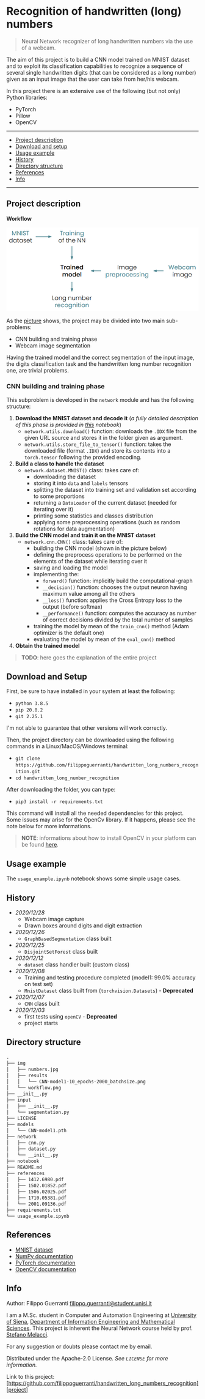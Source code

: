# Recognition of handwritten (long) numbers
> Neural Network recognizer of long handwritten numbers via the use of a webcam.

The aim of this project is to build a CNN model trained on MNIST dataset and to exploit its classification capabilities to recognize a sequence of several single handwritten digits (that can be considered as a long number) given as an input image that the user can take from her/his webcam.

In this project there is an extensive use of the following (but not only) Python libraries:
* PyTorch
* Pillow
* OpenCV

---
* [Project description](#project-description)
* [Download and setup](#download-and-setup)
* [Usage example](#usage-example)
* [History](#history)
* [Directory structure](#directory-structure)
* [References](#references)
* [Info](#info)
---

## Project description

**Workflow**

![workflow][workflow]

As the [picture](#workflow) shows, the project may be divided into two main sub-problems:

 * CNN building and training phase
 * Webcam image segmentation
 
Having the trained model and the correct segmentation of the input image, the digits classification task and the handwritten long number recognition one, are trivial problems.

### CNN building and training phase

This subproblem is developed in the `network` module and has the following structure:
1. **Download the MNIST dataset and decode it** (_a fully detailed description of this phase is provided in [this][file_decode_notebook] notebook_)
   * `network.utils.download()` function: downloads the `.IDX` file from the given URL source and stores it in the folder given as argument.
   * `network.utils.store_file_to_tensor()` function: takes the downloaded file (format `.IDX`) and store its contents into a `torch.tensor` following the provided encoding.
2. **Build a class to handle the dataset**
   * `network.dataset.MNIST()` class: takes care of:
     * downloading the dataset
     * storing it into `data` and `labels` tensors
     * splitting the dataset into training set and validation set according to some proportions
     * returning a `DataLoader` of the current dataset (needed for iterating over it)
     * printing some statistics and classes distribution
     * applying some preprocessing operations (such as random rotations for data augmentation)
3. **Build the CNN model and train it on the MNIST dataset**
   * `network.cnn.CNN()` class: takes care of:
     * building the CNN model (shown in the picture below)
     * defining the preprocess operations to be performed on the elements of the dataset while iterating over it
     * saving and loading the model
     * implementing the:
       * `forward()` function: implicitly build the computational-graph
       * `__decision()` function: chooses the output neuron having maximum value among all the others 
       * `__loss()` function: applies the Cross Entropy loss to the output (before softmax)
       * `__performance()` function: computes the accuracy as number of correct decisions divided by the total number of samples
     * training the model by mean of the `train_cnn()` method (Adam optimizer is the default one)
     * evaluating the model by mean of the `eval_cnn()` method
4. **Obtain the trained model**



> **TODO**: here goes the explanation of the entire project 

## Download and Setup

First, be sure to have installed in your system at least the following:

* `python 3.8.5`
* `pip 20.0.2`
* `git 2.25.1`

I'm not able to guarantee that other versions will work correctly.

Then, the project directory can be downloaded using the following commands in a Linux/MacOS/Windows terminal:

* `git clone https://github.com/filippoguerranti/handwritten_long_numbers_recognition.git`
* `cd handwritten_long_number_recognition`

After downloading the folder, you can type:

* `pip3 install -r requirements.txt`

This command will install all the needed dependencies for this project.
Some issues may arise for the OpenCv library. If it happens, please see the note below for more informations.

> **NOTE**: informations about how to install OpenCV in your platform can be found [here][opencv-installation].

## Usage example

The `usage_example.ipynb` notebook shows some simple usage cases.

## History

* _2020/12/28_
  * Webcam image capture
  * Drawn boxes around digits and digit extraction
* _2020/12/26_
  * `GraphBasedSegmentation` class built
* _2020/12/25_
  * `DisjointSetForest` class built
* _2020/12/12_
  * `dataset` class handler built (custom class)
* _2020/12/08_
  * Training and testing procedure completed (model1: 99.0% accuracy on test set)
  * `MnistDataset` class built from (`torchvision.Datasets`) - **Deprecated**
* _2020/12/07_
  * `CNN` class built 
* _2020/12/03_
  * first tests using `openCV` - **Deprecated**
  * project starts
   
   
## Directory structure

```
.
├── img
│   ├── numbers.jpg
│   ├── results
│   │   └── CNN-model1-10_epochs-2000_batchsize.png
│   └── workflow.png
├── __init__.py
├── input
│   ├── __init__.py
│   └── segmentation.py
├── LICENSE
├── models
│   └── CNN-model1.pth
├── network
│   ├── cnn.py
│   ├── dataset.py
│   └── __init__.py
├── notebook
├── README.md
├── references
│   ├── 1412.6980.pdf
│   ├── 1502.01852.pdf
│   ├── 1506.02025.pdf
│   ├── 1710.05381.pdf
│   └── 2001.09136.pdf
├── requirements.txt
└── usage_example.ipynb
```
  
## References

* [MNIST dataset][mnist]
* [NumPy documentation][numpy]
* [PyTorch documentation][torch]
* [OpenCV documentation][opencv]


## Info

Author: Filippo Guerranti <filippo.guerranti@student.unisi.it>

I am a M.Sc. student in Computer and Automation Engineering at [University of Siena][unisi], [Department of Information Engineering and Mathematical Sciences][diism]. This project is inherent the Neural Network course held by prof. [Stefano Melacci][melacci].

For any suggestion or doubts please contact me by email.

Distributed under the Apache-2.0 License. _See ``LICENSE`` for more information._

Link to this project: [https://github.com/filippoguerranti/handwritten_long_numbers_recognition][project]


<!-- Markdown link & img dfn's -->
[workflow]: img/workflow.png
[file_decode_notebook]: https://github.com/filippoguerranti/handwritten_long_numbers_recognition/blob/main/network/file_decoding_procedure.ipynb
[mnist]: http://yann.lecun.com/exdb/mnist/
[numpy]: https://numpy.org/doc/stable/
[pillow]: https://pillow.readthedocs.io/en/stable/
[torch]: https://pytorch.org/docs/stable/index.html
[opencv]: https://docs.opencv.org/master/index.html
[opencv-installation]: https://docs.opencv.org/master/df/d65/tutorial_table_of_content_introduction.html
[project]: https://github.com/filippoguerranti/handwritten_long_numbers_recognition
[unisi]: https://www.unisi.it/
[diism]: https://www.diism.unisi.it/it
[melacci]: https://www3.diism.unisi.it/~melacci/
